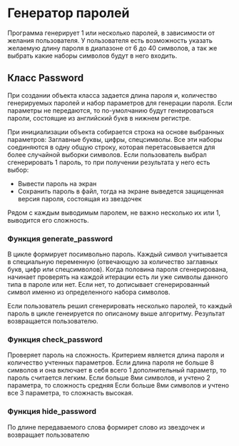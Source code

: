 # Генератор паролей
Программа генерирует 1 или несколько паролей, в зависимости от желания пользователя.
У пользователя есть возможность указать желаемую длину пароля в диапазоне от 6 до 40 символов, а так же выбрать какие наборы символов будут в него входить.

## Класс Password
При создании объекта класса задается длина пароля и, количество генерируемых паролей и набор параметров для генерации пароля.
Если параметры не передаются, то по-умолчанию будут генеироваться пароли, состоящие из английский букв в нижнем регистре.

При инициализации объекта собирается строка на основе выбранных параметров:
Заглавные буквы, цифры, спецсимволы. Все эти наборы соединяются в одну общую строку, которая перетасовывается для более случайной выборки символов.
Если пользователь выбрал сгенерировать 1 пароль, то при получении результата у него есть выбор:
* Вывести пароль на экран
* Сохранить пароль в файл, тогда на экране выведется защищенная версия пароля, состоящая из звездочек

Рядом с каждым выводимым паролем, не важно несколько их или 1, выводится его сложность.

### Функция generate_password
В цикле формирует посимвольно пароль. Каждый символ учитывается в специальную переменную (отвечающую за количество заглавных букв, цифр или спецсимволов). 
Когда половина пароля сгенерирована, начинает проверять на каждой итерации есть ли уже символы данного типа в пароле или нет. Если нет, то дописывает сгенерированный символ именно из определенного набора символов.

Если пользователь решил сгенерировать несколько паролей, то каждый пароль в цикле генеируется по описаному выше алгоритму.
Результат возвращается пользователю.

### Функция check_password
Проверяет пароль на сложность. Критерием является длина пароля и количество учтенных параметров.
Если длина пароля не больше 8 символов и она включает в себя всего 1 дополнительный параметр, то пароль считается легким.
Если больше 8ми символов, и учтено 2 параметра, то сложность средняя
Если больше 8ми символов и учтено все 3 параметра, то сложнасть высокая.

### Функция hide_password
По длине передаваемого слова формирет слово из звездочек и возвращает пользователю


